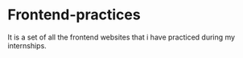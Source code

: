 # Frontend-practices
It is a set of all the frontend websites that i have practiced during my internships.
